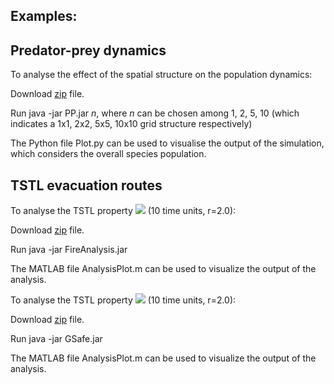 
## Examples: <br />

## Predator-prey dynamics <br />

To analyse the effect of the spatial structure on the population dynamics:

Download [zip](https://github.com/LudovicaLV/PredatorPrey/releases/download/V0.1beta/PP.zip) file.

Run java -jar PP.jar *n*, where *n* can be chosen among 1, 2, 5, 10 (which indicates a 1x1, 2x2, 5x5, 10x10 grid structure respectively)

The Python file Plot.py can be used to visualise the output of the simulation, which considers the overall species population.

## TSTL evacuation routes <br />

To analyse the TSTL property <img src="http://latex.codecogs.com/svg.latex?\psi_{safe}"> (10 time units, r=2.0): 

Download [zip](https://github.com/LudovicaLV/EvacuationRoutes_Analysis/releases/download/V0.1beta/Fire2.zip) file. 

Run java -jar FireAnalysis.jar 

The MATLAB file AnalysisPlot.m can be used to visualize the output of the analysis.


To analyse the TSTL property <img src="http://latex.codecogs.com/svg.latex?\psi_{GSafe}"> (10 time units, r=2.0): 

Download [zip](https://github.com/LudovicaLV/EvacuationRoutes_Analysis/releases/download/V0.1beta/GSafe.zip) file. 

Run java -jar GSafe.jar 

The MATLAB file AnalysisPlot.m can be used to visualize the output of the analysis.
